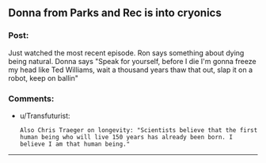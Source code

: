 ## Donna from Parks and Rec is into cryonics

### Post:

Just watched the most recent episode. Ron says something about dying being natural. Donna says "Speak for yourself, before I die I'm gonna freeze my head like Ted Williams, wait a thousand years thaw that out, slap it on a robot, keep on ballin"

### Comments:

- u/Transfuturist:
  ```
  Also Chris Traeger on longevity: "Scientists believe that the first human being who will live 150 years has already been born. I believe I am that human being."
  ```

---

